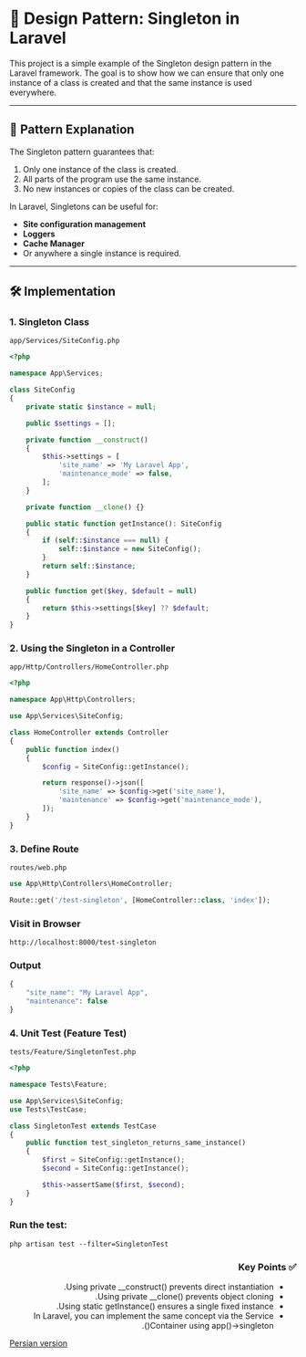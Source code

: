 # 🧩 Design Pattern: Singleton in Laravel
This project is a simple example of the Singleton design pattern in the Laravel framework.
The goal is to show how we can ensure that only one instance of a class is created and that the same instance is used everywhere.

---

## 📖 Pattern Explanation
The Singleton pattern guarantees that:
1. Only one instance of the class is created.
2. All parts of the program use the same instance.
3. No new instances or copies of the class can be created.

In Laravel, Singletons can be useful for:
- **Site configuration management**
- **Loggers**
- **Cache Manager**
- Or anywhere a single instance is required.

---

## 🛠️ Implementation

### 1. Singleton Class

`app/Services/SiteConfig.php`

```php
<?php

namespace App\Services;

class SiteConfig
{
    private static $instance = null;

    public $settings = [];

    private function __construct()
    {
        $this->settings = [
            'site_name' => 'My Laravel App',
            'maintenance_mode' => false,
        ];
    }

    private function __clone() {}

    public static function getInstance(): SiteConfig
    {
        if (self::$instance === null) {
            self::$instance = new SiteConfig();
        }
        return self::$instance;
    }

    public function get($key, $default = null)
    {
        return $this->settings[$key] ?? $default;
    }
}
```


### 2. Using the Singleton in a Controller

`app/Http/Controllers/HomeController.php`

```php
<?php

namespace App\Http\Controllers;

use App\Services\SiteConfig;

class HomeController extends Controller
{
    public function index()
    {
        $config = SiteConfig::getInstance();

        return response()->json([
            'site_name' => $config->get('site_name'),
            'maintenance' => $config->get('maintenance_mode'),
        ]);
    }
}
```


### 3. Define Route
`routes/web.php`

```php
use App\Http\Controllers\HomeController;

Route::get('/test-singleton', [HomeController::class, 'index']);
```


### Visit in Browser
`http://localhost:8000/test-singleton`



### Output
```php
{
    "site_name": "My Laravel App",
    "maintenance": false
}
```


###  4. Unit Test (Feature Test)

`tests/Feature/SingletonTest.php`

```php
<?php

namespace Tests\Feature;

use App\Services\SiteConfig;
use Tests\TestCase;

class SingletonTest extends TestCase
{
    public function test_singleton_returns_same_instance()
    {
        $first = SiteConfig::getInstance();
        $second = SiteConfig::getInstance();

        $this->assertSame($first, $second);
    }
}
```

###  Run the test:
`php artisan test --filter=SingletonTest`


<div dir="rtl">

###  ✅ Key Points
- Using private __construct() prevents direct instantiation.
- Using private __clone() prevents object cloning.
- Using static getInstance() ensures a single fixed instance.
- In Laravel, you can implement the same concept via the Service Container using app()->singleton().
</div>


[Persian version](./README.fa.md)
